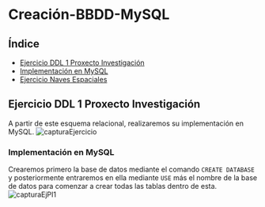 # Creación-BBDD-MySQL
## Índice
* [Ejercicio DDL 1 Proxecto Investigación](#Ejercicio-DDL-1-Proxecto-Investigación)
 * [Implementación en MySQL](#Implementación-en-MySQL)
* [Ejercicio Naves Espaciales](#Ejercicio-Naves-Espaciales)


 ## Ejercicio DDL 1 Proxecto Investigación
 
 A partir de este esquema relacional, realizaremos su implementación en MySQL.
  ![capturaEjercicio](https://github.com/davidgchaves/first-steps-with-git-and-github-wirtz-asir1-and-dam1/blob/master/exercicios-ddl/1-proxectos-de-investigacion/img/1-proxectos-de-investigacion-relacional.jpeg)
  
### Implementación en MySQL
Crearemos primero la base de datos mediante el comando  `CREATE DATABASE`  y posteriormente entraremos en ella mediante `USE` más el nombre de la base de datos para comenzar a crear todas las tablas dentro de esta.
![capturaEjPI1](https://github.com/nekaneAmeijeiras/Apuntes-SQL/blob/master/ImagenesEjerciciosDDL/Capturas%20Proxectos_Investigaci%C3%B3n/Captura%201.PNG)
